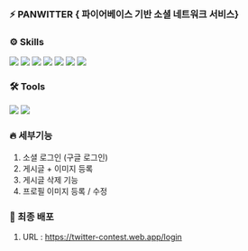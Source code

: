 ### ⚡️ PANWITTER { 파이어베이스 기반 소셜 네트워크 서비스}

### ⚙️ Skills

<img src="https://img.shields.io/badge/React-61DAFB?style=for-the-badge&logo=React&logoColor=white"/> <img src="https://img.shields.io/badge/TypeScript-3178C6?style=for-the-badge&logo=TypeScript&logoColor=white"/>
<img src="https://img.shields.io/badge/Firebase-039BE5?style=for-the-badge&logo=Firebase&logoColor=white"/>
<img src="https://img.shields.io/badge/Tailwind_CSS-38B2AC?style=for-the-badge&logo=tailwind-css&logoColor=white" />
<img src="https://img.shields.io/badge/React_Router-CA4245?style=for-the-badge&logo=react-router&logoColor=white" />
<img src="https://img.shields.io/badge/Figma-F24E1E?style=for-the-badge&logo=figma&logoColor=white" />
<img src="https://img.shields.io/badge/Vite-646CFF?style=for-the-badge&logo=Vite&logoColor=white"/>

### 🛠 Tools

<img src="https://img.shields.io/badge/Visual Studio Code-007ACC?style=for-the-badge&logo=Visual Studio Code&logoColor=white"/>
<img src="https://img.shields.io/badge/Git-F05032?style=for-the-badge&logo=Git&logoColor=white" />

### 🔥 세부기능

1. 소셜 로그인 (구글 로그인)
2. 게시글 + 이미지 등록
3. 게시글 삭제 기능
4. 프로필 이미지 등록 / 수정

### 🐼 최종 배포

1. URL : https://twitter-contest.web.app/login
